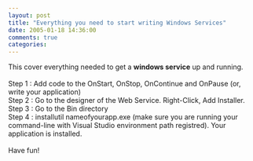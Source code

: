 ```yaml
---
layout: post
title: "Everything you need to start writing Windows Services"
date: 2005-01-18 14:36:00
comments: true
categories: 
---
```


<p>This cover everything needed to get a <strong>windows service</strong> up and running.<br /><br />Step 1 : Add code to the OnStart, OnStop, OnContinue and OnPause (or, write your application)<br />Step 2 : Go to the designer of the Web Service. Right-Click, Add Installer.<br />Step 3 : Go to the Bin directory<br />Step 4 : installutil nameofyourapp.exe (make sure you are running your command-line with Visual Studio environment path registred). Your application is installed.<br /><br />Have fun!</p>